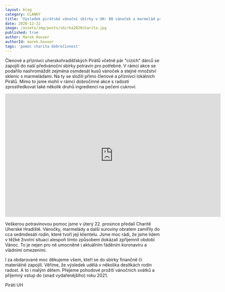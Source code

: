 ```yaml
---
layout: blog
category: CLANKY
title: 'Výsledek pirátské vánoční sbírky v UH: 80 vánoček a marmelád pro místní Charitu'
date: 2020-12-22
image: /assets/img/posts/sbirka2020charita.jpg
published: true
author: Marek Houser
authorId: marek.houser
tags: 'pomoc charita dobročinnost'
---
```


Členové a příznivci uherskohradišťských Pirátů včetně pár "cizích" dárců se zapojili do naší předvánoční sbírky potravin pro potřebné. V rámci akce se podařilo nashromáždit zejména osmdesát kusů vánoček a stejné množství sklenic s marmeládami. Na ty se složili přímo členové a příznivci lokálních Pirátů. Mimo to jsme mohli v rámci dobročinné akce s radostí zprostředkovat také několik druhů ingrediencí na pečení cukroví.

<iframe src="https://albumizr.com/a/SsUo" scrolling="no" frameborder="0" allowfullscreen width="700" height="400"></iframe>

Veškerou potravinovou pomoc jsme v úterý 22. prosince předali Charitě Uherské Hradiště. Vánočky, marmelády a další suroviny obratem zamířily do cca sedmdesáti rodin, které tvoří její klientelu. Jsme moc rádi, že jsme lidem v těžké životní situaci alespoň tímto způsobem dokázali zpříjemnit období Vánoc. To je nejen pro ně umocněné i aktuálním řáděním koronaviru a vládními omezeními.

I za obdarované moc děkujeme všem, kteří se do sbírky finančně či materiálně zapojili. Věříme, že výsledek udělá v několika desítkách rodin radost. A to i malým dětem. Přejeme pohodové prožití vánočních svátků a příjemný vstup do (snad vydařenějšího) roku 2021.

Piráti UH
